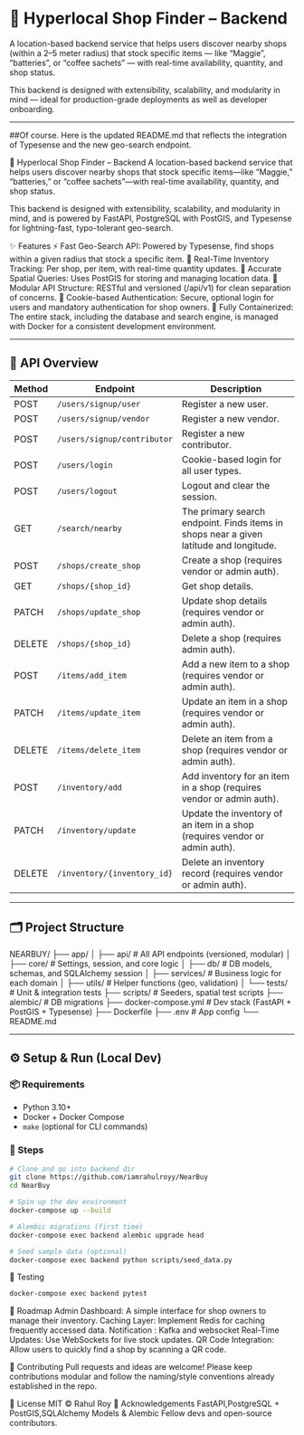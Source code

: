 # 🧭 Hyperlocal Shop Finder – Backend

A location-based backend service that helps users discover nearby shops (within a 2–5 meter radius) that stock specific items — like “Maggie”, “batteries”, or “coffee sachets” — with real-time availability, quantity, and shop status.

This backend is designed with extensibility, scalability, and modularity in mind — ideal for production-grade deployments as well as developer onboarding.

---

##Of course. Here is the updated README.md that reflects the integration of Typesense and the new geo-search endpoint.

🧭 Hyperlocal Shop Finder – Backend
A location-based backend service that helps users discover nearby shops that stock specific items—like “Maggie,” “batteries,” or “coffee sachets”—with real-time availability, quantity, and shop status.

This backend is designed with extensibility, scalability, and modularity in mind, and is powered by FastAPI, PostgreSQL with PostGIS, and Typesense for lightning-fast, typo-tolerant geo-search.

✨ Features
⚡ Fast Geo-Search API: Powered by Typesense, find shops within a given radius that stock a specific item.
🛒 Real-Time Inventory Tracking: Per shop, per item, with real-time quantity updates.
📍 Accurate Spatial Queries: Uses PostGIS for storing and managing location data.
🧾 Modular API Structure: RESTful and versioned (/api/v1) for clean separation of concerns.
🔐 Cookie-based Authentication: Secure, optional login for users and mandatory authentication for shop owners.
🐳 Fully Containerized: The entire stack, including the database and search engine, is managed with Docker for a consistent development environment.

---

## 🚀 API Overview

| Method | Endpoint | Description |
|--------|----------|-------------|
| POST   | `/users/signup/user`          | Register a new user. |
| POST   | `/users/signup/vendor`        | Register a new vendor. |
| POST   | `/users/signup/contributor`   | Register a new contributor. |
| POST   | `/users/login`                | Cookie-based login for all user types. |
| POST   | `/users/logout`               | Logout and clear the session. |
| GET	    | `/search/nearby`	           |The primary search endpoint. Finds items in shops near a given latitude and longitude.|
| POST   | `/shops/create_shop`          | Create a shop (requires vendor or admin auth). |
| GET    | `/shops/{shop_id}`            | Get shop details. |
| PATCH  | `/shops/update_shop`          | Update shop details (requires vendor or admin auth). |
| DELETE | `/shops/{shop_id}`            | Delete a shop (requires admin auth). |
| POST   | `/items/add_item`             | Add a new item to a shop (requires vendor or admin auth). |
| PATCH  | `/items/update_item`          | Update an item in a shop (requires vendor or admin auth). |
| DELETE | `/items/delete_item`          | Delete an item from a shop (requires vendor or admin auth). |
| POST   | `/inventory/add`              | Add inventory for an item in a shop (requires vendor or admin auth). |
| PATCH  | `/inventory/update`           | Update the inventory of an item in a shop (requires vendor or admin auth). |
| DELETE | `/inventory/{inventory_id}`   | Delete an inventory record (requires vendor or admin auth). |

---

## 🗂️ Project Structure

NEARBUY/
├── app/
│ ├── api/ # All API endpoints (versioned, modular)
│ ├── core/ # Settings, session, and core logic
│ ├── db/ # DB models, schemas, and SQLAlchemy session
│ ├── services/ # Business logic for each domain
│ ├── utils/ # Helper functions (geo, validation)
│ └── tests/ # Unit & integration tests
├── scripts/ # Seeders, spatial test scripts
├── alembic/ # DB migrations
├── docker-compose.yml # Dev stack (FastAPI + PostGIS + Typesense)
├── Dockerfile
├── .env # App config
└── README.md



---

## ⚙️ Setup & Run (Local Dev)

### 📦 Requirements

- Python 3.10+
- Docker + Docker Compose
- `make` (optional for CLI commands)

### 🔧 Steps

```bash
# Clone and go into backend dir
git clone https://github.com/iamrahulroyy/NearBuy
cd NearBuy

# Spin up the dev environment
docker-compose up --build

# Alembic migrations (first time)
docker-compose exec backend alembic upgrade head

# Seed sample data (optional)
docker-compose exec backend python scripts/seed_data.py
```

🧪 Testing
```bash
docker-compose exec backend pytest
```

🔮 Roadmap
Admin Dashboard: A simple interface for shop owners to manage their inventory.
Caching Layer: Implement Redis for caching frequently accessed data.
Notification : Kafka and websocket
Real-Time Updates: Use WebSockets for live stock updates.
QR Code Integration: Allow users to quickly find a shop by scanning a QR code.


🤝 Contributing
Pull requests and ideas are welcome! Please keep contributions modular and follow the naming/style conventions already established in the repo.

📜 License
MIT © Rahul Roy
🙏 Acknowledgements
FastAPI,PostgreSQL + PostGIS,SQLAlchemy Models & Alembic
Fellow devs and open-source contributors.
